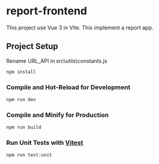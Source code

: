 # report-frontend

This project use Vue 3 in Vite. This implement a report app.


## Project Setup

Rename URL_API in src\utils\constants.js

```sh
npm install
```

### Compile and Hot-Reload for Development

```sh
npm run dev
```

### Compile and Minify for Production

```sh
npm run build
```

### Run Unit Tests with [Vitest](https://vitest.dev/)

```sh
npm run test:unit
```
